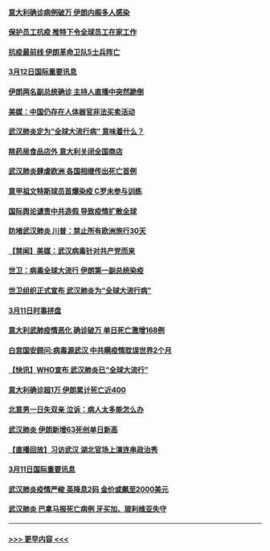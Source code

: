 #### [意大利确诊病例破万 伊朗内阁多人感染](../pages/prog202/a102798155.md?t=03130131) 
#### [保护员工抗疫 推特下令全球员工在家工作](../pages/prog202/a102798053.md?t=03130131) 
#### [抗疫最前线 伊朗革命卫队5士兵阵亡](../pages/prog202/a102798033.md?t=03130131) 
#### [3月12日国际重要讯息](../pages/prog202/a102797939.md?t=03130131) 
#### [伊朗两名副总统确诊 主持人直播中突然跪倒](../pages/prog202/a102797898.md?t=03130131) 
#### [美媒：中国仍存在人体器官非法买卖活动](../pages/prog202/a102797745.md?t=03130131) 
#### [武汉肺炎定为“全球大流行病” 意味着什么？](../pages/prog202/a102797736.md?t=03130131) 
#### [除药局食品店外 意大利关闭全国商店](../pages/prog202/a102797725.md?t=03130131) 
#### [武汉肺炎肆虐欧洲 各国相继传出死亡首例](../pages/prog202/a102797718.md?t=03130131) 
#### [意甲祖文特斯球员首爆染疫 C罗未参与训练](../pages/prog202/a102797708.md?t=03130131) 
#### [国际舆论谴责中共造假 导致疫情扩散全球](../pages/prog202/a102797692.md?t=03130131) 
#### [防堵武汉肺炎 川普：禁止所有欧洲旅行30天](../pages/prog202/a102797681.md?t=03130131) 
#### [【禁闻】美媒：武汉病毒针对共产党而来](../pages/prog202/a102797618.md?t=03130131) 
#### [世卫：病毒全球大流行 伊朗第一副总统染疫](../pages/prog202/a102797579.md?t=03130131) 
#### [世卫组织正式宣布 武汉肺炎为“全球大流行病”](../pages/prog202/a102797475.md?t=03130131) 
#### [3月11日时事拼盘](../pages/prog202/a102797476.md?t=03130131) 
#### [意大利武肺疫情恶化 确诊破万 单日死亡激增168例](../pages/prog202/a102797393.md?t=03130131) 
#### [白宫国安顾问:病毒源武汉 中共瞒疫情耽误世界2个月](../pages/prog202/a102797433.md?t=03130131) 
#### [【快讯】WHO宣布 武汉肺炎已“全球大流行”](../pages/prog202/a102797429.md?t=03130131) 
#### [意大利确诊超1万 伊朗累计死亡近400](../pages/prog202/a102797341.md?t=03130131) 
#### [北意男一日失双亲 泣诉：病人太多能怎么办](../pages/prog202/a102797295.md?t=03130131) 
#### [武汉肺炎 伊朗新增63死创单日新高](../pages/prog202/a102797268.md?t=03130131) 
#### [【直播回放】习访武汉 湖北官场上演连串政治秀](../pages/prog202/a102797105.md?t=03130131) 
#### [3月11日国际重要讯息](../pages/prog202/a102797161.md?t=03130131) 
#### [武汉肺炎疫情严峻 英降息2码 金价或飙至2000美元](../pages/prog202/a102797092.md?t=03130131) 
#### [武汉肺炎 巴拿马报死亡病例 牙买加、玻利维亚失守](../pages/prog202/a102797062.md?t=03130131) 

----
#### [ >>> 更早内容 <<< ](../indexes/prog202-earlier.md)
